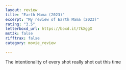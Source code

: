 ```yaml
---
layout: review
title: "Earth Mama (2023)"
excerpt: "My review of Earth Mama (2023)"
rating: "3.5"
letterboxd_url: https://boxd.it/7kXggX
mst3k: false
rifftrax: false
category: movie_review

---
```


The intentionality of every shot really shot out this time